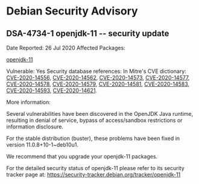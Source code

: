 
Debian Security Advisory
========================


DSA-4734-1 openjdk-11 -- security update
----------------------------------------



Date Reported:
26 Jul 2020
Affected Packages:

[openjdk-11](https://packages.debian.org/src:openjdk-11)

Vulnerable:
Yes
Security database references:
In Mitre's CVE dictionary: [CVE-2020-14556](https://security-tracker.debian.org/tracker/CVE-2020-14556), [CVE-2020-14562](https://security-tracker.debian.org/tracker/CVE-2020-14562), [CVE-2020-14573](https://security-tracker.debian.org/tracker/CVE-2020-14573), [CVE-2020-14577](https://security-tracker.debian.org/tracker/CVE-2020-14577), [CVE-2020-14578](https://security-tracker.debian.org/tracker/CVE-2020-14578), [CVE-2020-14579](https://security-tracker.debian.org/tracker/CVE-2020-14579), [CVE-2020-14581](https://security-tracker.debian.org/tracker/CVE-2020-14581), [CVE-2020-14583](https://security-tracker.debian.org/tracker/CVE-2020-14583), [CVE-2020-14593](https://security-tracker.debian.org/tracker/CVE-2020-14593), [CVE-2020-14621](https://security-tracker.debian.org/tracker/CVE-2020-14621).  

More information:

Several vulnerabilities have been discovered in the OpenJDK Java runtime,
resulting in denial of service, bypass of access/sandbox restrictions or
information disclosure.


For the stable distribution (buster), these problems have been fixed in
version 11.0.8+10-1~deb10u1.


We recommend that you upgrade your openjdk-11 packages.


For the detailed security status of openjdk-11 please refer to
its security tracker page at:
<https://security-tracker.debian.org/tracker/openjdk-11>





